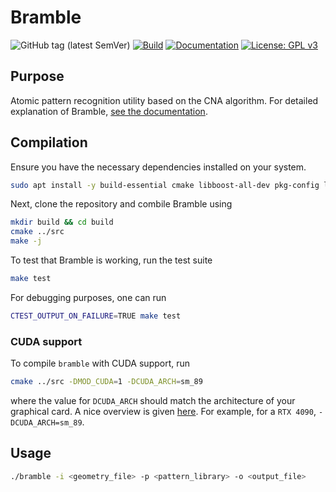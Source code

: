 # Bramble

![GitHub tag (latest SemVer)](https://img.shields.io/github/v/tag/ifilot/bramble?label=version)
[![Build](https://github.com/ifilot/bramble/actions/workflows/build.yml/badge.svg)](https://github.com/ifilot/bramble/actions/workflows/build.yml)
[![Documentation](https://github.com/ifilot/bramble/actions/workflows/docs.yml/badge.svg)](https://bramble.imc-tue.nl)
[![License: GPL v3](https://img.shields.io/badge/License-GPLv3-blue.svg)](https://www.gnu.org/licenses/gpl-3.0)

## Purpose

Atomic pattern recognition utility based on the CNA algorithm. For detailed explanation
of Bramble, [see the documentation](https://bramble.imc-tue.nl).

## Compilation

Ensure you have the necessary dependencies installed on your system.

```bash
sudo apt install -y build-essential cmake libboost-all-dev pkg-config libeigen3-dev libtclap-dev
```

Next, clone the repository and combile Bramble using

```bash
mkdir build && cd build
cmake ../src
make -j
```

To test that Bramble is working, run the test suite

```bash
make test
```

For debugging purposes, one can run

```bash
CTEST_OUTPUT_ON_FAILURE=TRUE make test
```

### CUDA support

To compile `bramble` with CUDA support, run

```bash
cmake ../src -DMOD_CUDA=1 -DCUDA_ARCH=sm_89
```

where the value for `DCUDA_ARCH` should match the architecture of your graphical
card. A nice overview is given [here](https://arnon.dk/matching-sm-architectures-arch-and-gencode-for-various-nvidia-cards/).
For example, for a `RTX 4090`,  `-DCUDA_ARCH=sm_89`.

## Usage

```bash
./bramble -i <geometry_file> -p <pattern_library> -o <output_file>
```
